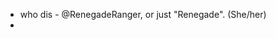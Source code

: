 - who dis - @RenegadeRanger, or just "Renegade". (She/her)
- 

<!---
RenegadeRanger/RenegadeRanger is a ✨ special ✨ repository because its `README.md` (this file) appears on your GitHub profile.
You can click the Preview link to take a look at your changes.
--->
